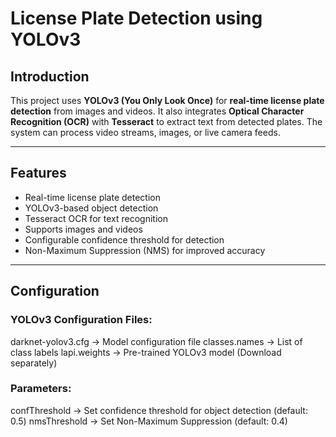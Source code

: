 # License Plate Detection using YOLOv3

## Introduction

This project uses **YOLOv3 (You Only Look Once)** for **real-time license plate detection** from images and videos. It also integrates **Optical Character Recognition (OCR)** with **Tesseract** to extract text from detected plates. The system can process video streams, images, or live camera feeds.

---

## Features

- Real-time license plate detection
- YOLOv3-based object detection
- Tesseract OCR for text recognition
- Supports images and videos
- Configurable confidence threshold for detection
- Non-Maximum Suppression (NMS) for improved accuracy

---

## Configuration

### YOLOv3 Configuration Files:

darknet-yolov3.cfg → Model configuration file
classes.names → List of class labels
lapi.weights → Pre-trained YOLOv3 model (Download separately)

### Parameters:

confThreshold → Set confidence threshold for object detection (default: 0.5)
nmsThreshold → Set Non-Maximum Suppression (default: 0.4)
